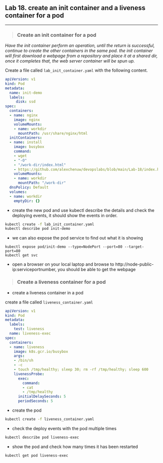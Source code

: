 ## Lab 18. create an init container and a liveness container for a pod
___

> ### Create an init container for a pod

_Have the init container perform an operation, until the return is successful, continue to create the other containers in the same pod.
the init container will first download a webpage from a repository and place it at a shared dir, once it completes that, the web server container will be spun up._

Create a file called `lab_init_container.yaml` with the following content.

```yaml
apiVersion: v1
kind: Pod
metadata:
  name: init-demo
  labels:
     disk: ssd
spec:
  containers:
  - name: nginx
    image: nginx
    volumeMounts:
    - name: workdir
      mountPath: /usr/share/nginx/html
  initContainers:
  - name: install
    image: busybox
    command:
    - wget
    - "-O"
    - "/work-dir/index.html"
    - https://github.com/alexchenuw/devopslabs/blob/main/Lab-18/index.html
    volumeMounts:
    - name: workdir
      mountPath: "/work-dir"
  dnsPolicy: Default
  volumes:
  - name: workdir
    emptyDir: {}
``` 

* create the new pod and use kubectl describe the details and check the deploying events, it should show the events in order.

```bash
kubectl create -f lab_init_container.yaml
kubectl describe pod init-demo
```

* we can also expose the pod service to find out what it is showing

```
kubectl expose pod/init-demo --type=NodePort --port=80 --target-port=80
kubectl get svc
```
* open a browser on your local laptop and browse to http://node-public-ip:serviceportnumber, you should be able to get the webpage


> ### Create a liveness container for a pod

* create a liveness container in a pod 

create a file called `liveness_container.yaml`

```yaml
apiVersion: v1
kind: Pod
metadata:
  labels:
    test: liveness
  name: liveness-exec
spec:
  containers:
  - name: liveness
    image: k8s.gcr.io/busybox
    args:
    - /bin/sh
    - -c
    - touch /tmp/healthy; sleep 30; rm -rf /tmp/healthy; sleep 600
    livenessProbe:
      exec:
        command:
        - cat
        - /tmp/healthy
      initialDelaySeconds: 5
      periodSeconds: 5
```

* create the pod

```bash
kubectl create -f liveness_container.yaml
```
* check the deploy events with the pod multiple times

```bash
kubectl describe pod liveness-exec
```

* show the pod and check how many times it has been restarted

```bash
kubectl get pod liveness-exec
```


